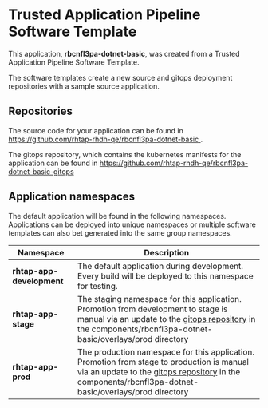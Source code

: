 # Trusted Application Pipeline Software Template

This application, **rbcnfl3pa-dotnet-basic**, was created from a Trusted Application Pipeline Software Template.

The software templates create a new source and gitops deployment repositories with a sample source application. 

## Repositories

The source code for your application can be found in [https://github.com/rhtap-rhdh-qe/rbcnfl3pa-dotnet-basic ](https://github.com/rhtap-rhdh-qe/rbcnfl3pa-dotnet-basic ).
 
The gitops repository, which contains the kubernetes manifests for the application can be found in 
[https://github.com/rhtap-rhdh-qe/rbcnfl3pa-dotnet-basic-gitops ](https://github.com/rhtap-rhdh-qe/rbcnfl3pa-dotnet-basic-gitops ) 

## Application namespaces 

The default application will be found in the following namespaces. Applications can be deployed into unique namespaces or multiple software templates can also bet generated into the same group namespaces.  

|  Namespace   |  Description   |  
| -------- | -------- |   
| **rhtap-app-development** | The default application during development. Every build will be deployed to this namespace for testing. | 
| **rhtap-app-stage** | The staging namespace for this application. Promotion from development to stage is manual via an update to the [gitops repository](https://github.com/rhtap-rhdh-qe/rbcnfl3pa-dotnet-basic-gitops ) in the components/rbcnfl3pa-dotnet-basic/overlays/prod directory |  
| **rhtap-app-prod** | The production namespace for this application. Promotion from stage to production is manual via an update to the [gitops repository](https://github.com/rhtap-rhdh-qe/rbcnfl3pa-dotnet-basic-gitops ) in the components/rbcnfl3pa-dotnet-basic/overlays/prod directory | 